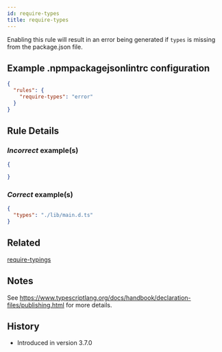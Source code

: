 ```yaml
---
id: require-types
title: require-types
---
```


Enabling this rule will result in an error being generated if `types` is missing from the package.json file.

## Example .npmpackagejsonlintrc configuration

```json
{
  "rules": {
    "require-types": "error"
  }
}
```

## Rule Details

### *Incorrect* example(s)

```json
{

}
```

### *Correct* example(s)

```json
{
  "types": "./lib/main.d.ts"
}
```

## Related

[require-typings](rules/required-node/require-typings.md)

## Notes

See <https://www.typescriptlang.org/docs/handbook/declaration-files/publishing.html> for more details.

## History

* Introduced in version 3.7.0
